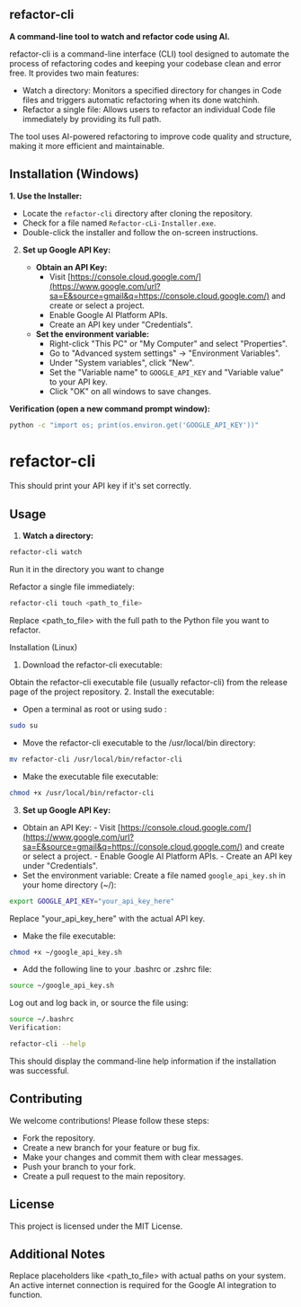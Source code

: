 ## refactor-cli

**A command-line tool to watch and refactor code using AI.**

refactor-cli is a command-line interface (CLI) tool designed to automate the process of refactoring codes and keeping your codebase clean and error free.
 It provides two main features:

- Watch a directory: Monitors a specified directory for changes in Code files and triggers automatic refactoring when its done watchinh.
- Refactor a single file: Allows users to refactor an individual Code file immediately by providing its full path.

The tool uses AI-powered refactoring to improve code quality and structure, making it more efficient and maintainable.
## Installation (Windows)


**1. Use the Installer:**

  - Locate the `refactor-cli` directory after cloning the repository.
  - Check for a file named `Refactor-cLi-Installer.exe`.
  - Double-click the installer and follow the on-screen instructions.

2.  **Set up Google API Key:**

      - **Obtain an API Key:**
          - Visit [https://console.cloud.google.com/](https://www.google.com/url?sa=E&source=gmail&q=https://console.cloud.google.com/) and create or select a project.
          - Enable Google AI Platform APIs.
          - Create an API key under "Credentials".
      - **Set the environment variable:**
          - Right-click "This PC" or "My Computer" and select "Properties".
          - Go to "Advanced system settings" -\> "Environment Variables".
          - Under "System variables", click "New".
          - Set the "Variable name" to `GOOGLE_API_KEY` and "Variable value" to your API key.
          - Click "OK" on all windows to save changes.

**Verification (open a new command prompt window):**

```bash
python -c "import os; print(os.environ.get('GOOGLE_API_KEY'))"
```
# refactor-cli

This should print your API key if it's set correctly.

## Usage

1. **Watch a directory:**

```bash
refactor-cli watch 
```
Run it in the directory you want to change 

Refactor a single file immediately:
```bash
refactor-cli touch <path_to_file>
```
Replace <path_to_file> with the full path to the Python file you want to refactor.

Installation (Linux)
1. Download the refactor-cli executable:

Obtain the refactor-cli executable file (usually refactor-cli) from the release page of the project repository.
2. Install the executable:

- Open a terminal as root or using sudo :

```bash
sudo su
```
 
- Move the refactor-cli executable to the /usr/local/bin directory:

```bash
mv refactor-cli /usr/local/bin/refactor-cli
```
- Make the executable file executable:

```bash
chmod +x /usr/local/bin/refactor-cli
```
3. **Set up Google API Key:**
- Obtain an API Key:
          - Visit [https://console.cloud.google.com/](https://www.google.com/url?sa=E&source=gmail&q=https://console.cloud.google.com/) and create or select a project.
          - Enable Google AI Platform APIs.
          - Create an API key under "Credentials".
- Set the environment variable:
Create a file named ```google_api_key.sh``` in your home directory (~/):

```bash
export GOOGLE_API_KEY="your_api_key_here"
```
Replace "your_api_key_here" with the actual API key.

- Make the file executable:

```bash
chmod +x ~/google_api_key.sh
```
- Add the following line to your .bashrc or .zshrc file:

```bash
source ~/google_api_key.sh
```
Log out and log back in, or source the file using:

```bash
source ~/.bashrc 
Verification:
```
```bash
refactor-cli --help 
```
This should display the command-line help information if the installation was successful.

## Contributing
We welcome contributions! Please follow these steps:

- Fork the repository.
- Create a new branch for your feature or bug fix.
- Make your changes and commit them with clear messages.
- Push your branch to your fork.
- Create a pull request to the main repository.
## License
This project is licensed under the MIT License.

## Additional Notes
Replace placeholders like  <path_to_file> with actual paths on your system.
An active internet connection is required for the Google AI integration to function.
